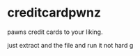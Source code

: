# creditcardpwnz
pawns credit cards to your liking.

just extract and the file and run it not hard g
